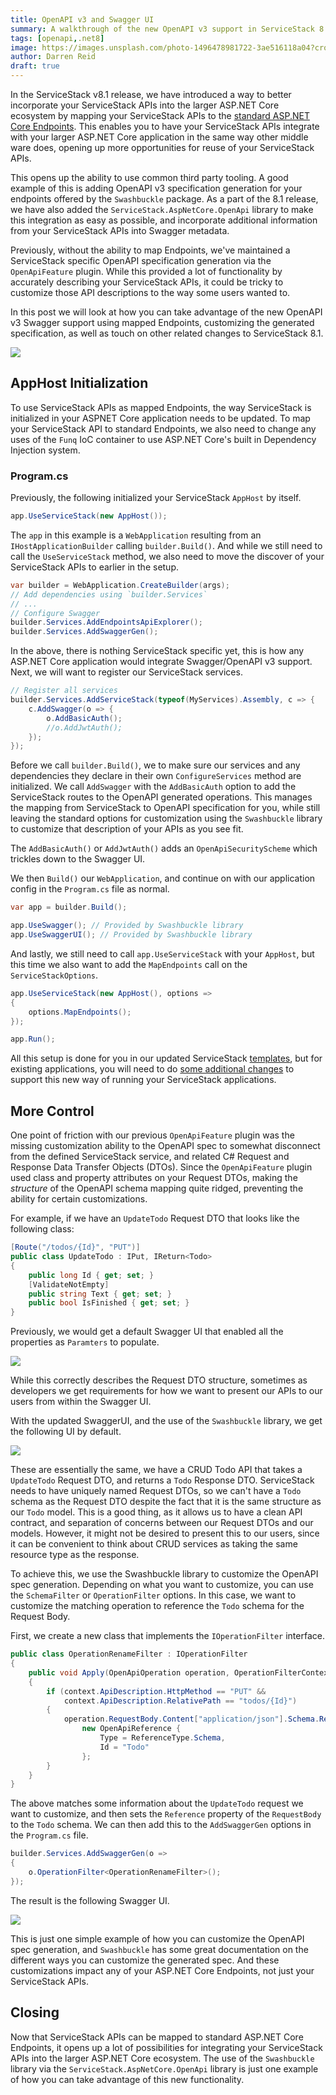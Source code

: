 ```yaml
---
title: OpenAPI v3 and Swagger UI
summary: A walkthrough of the new OpenAPI v3 support in ServiceStack 8.1
tags: [openapi,.net8]
image: https://images.unsplash.com/photo-1496478981722-3ae516118a04?crop=entropy&fit=crop&h=1000&w=2000
author: Darren Reid
draft: true
---
```


In the ServiceStack v8.1 release, we have introduced a way to better incorporate your ServiceStack APIs into the larger ASP.NET Core ecosystem by mapping your ServiceStack APIs to the [standard ASP.NET Core Endpoints](https://learn.microsoft.com/en-us/aspnet/core/fundamentals/routing?view=aspnetcore-8.0#endpoints). This enables you to have your ServiceStack APIs integrate with your larger ASP.NET Core application in the same way other middle ware does, opening up more opportunities for reuse of your ServiceStack APIs.

This opens up the ability to use common third party tooling. A good example of this is adding OpenAPI v3 specification generation for your endpoints offered by the `Swashbuckle` package. As a part of the 8.1 release, we have also added the `ServiceStack.AspNetCore.OpenApi` library to make this integration as easy as possible, and incorporate additional information from your ServiceStack APIs into Swagger metadata.

Previously, without the ability to map Endpoints, we've maintained a ServiceStack specific OpenAPI specification generation via the `OpenApiFeature` plugin. While this provided a lot of functionality by accurately describing your ServiceStack APIs, it could be tricky to customize those API descriptions to the way some users wanted to.

In this post we will look at how you can take advantage of the new OpenAPI v3 Swagger support using mapped Endpoints, customizing the generated specification, as well as touch on other related changes to ServiceStack 8.1.

![](/img/posts/openapi-v3/openapi-v3-swagger-ui.png)

## AppHost Initialization

To use ServiceStack APIs as mapped Endpoints, the way ServiceStack is initialized in your ASPNET Core application needs to be updated. To map your ServiceStack API to standard Endpoints, we also need to change any uses of the `Funq` IoC container to use ASP.NET Core's built in Dependency Injection system.

### Program.cs

Previously, the following initialized your ServiceStack `AppHost` by itself.

```csharp
app.UseServiceStack(new AppHost());
```

The `app` in this example is a `WebApplication` resulting from an `IHostApplicationBuilder` calling `builder.Build()`. And while we still need to call the `UseServiceStack` method, we also need to move the discover of your ServiceStack APIs to earlier in the setup.

```csharp
var builder = WebApplication.CreateBuilder(args);
// Add dependencies using `builder.Services`
// ...
// Configure Swagger
builder.Services.AddEndpointsApiExplorer();
builder.Services.AddSwaggerGen();
```

In the above, there is nothing ServiceStack specific yet, this is how any ASP.NET Core application would integrate Swagger/OpenAPI v3 support. Next, we will want to register our ServiceStack services.

```csharp
// Register all services
builder.Services.AddServiceStack(typeof(MyServices).Assembly, c => {
    c.AddSwagger(o => {
        o.AddBasicAuth();
        //o.AddJwtAuth();
    });
});
```

Before we call `builder.Build()`, we to make sure our services and any dependencies they declare in their own `ConfigureServices` method are initialized. We call `AddSwagger` with the `AddBasicAuth` option to add the ServiceStack routes to the OpenAPI generated operations. This manages the mapping from ServiceStack to OpenAPI specification for you, while still leaving the standard options for customization using the `Swashbuckle` library to customize that description of your APIs as you see fit. 

The `AddBasicAuth()` or `AddJwtAuth()` adds an `OpenApiSecurityScheme` which trickles down to the Swagger UI.

We then `Build()` our `WebApplication`, and continue on with our application config in the `Program.cs` file as normal.

```csharp
var app = builder.Build();

app.UseSwagger(); // Provided by Swashbuckle library
app.UseSwaggerUI(); // Provided by Swashbuckle library
```

And lastly, we still need to call `app.UseServiceStack` with your `AppHost`, but this time we also want to add the `MapEndpoints` call on the `ServiceStackOptions`.

```csharp
app.UseServiceStack(new AppHost(), options =>
{
    options.MapEndpoints();
});

app.Run();
```

All this setup is done for you in our updated ServiceStack [templates](https://github.com/NetCoreTemplates), but for existing applications, you will need to do [some additional changes](#TODO_migration_docs) to support this new way of running your ServiceStack applications.

## More Control

One point of friction with our previous `OpenApiFeature` plugin was the missing customization ability to the OpenAPI spec to somewhat disconnect from the defined ServiceStack service, and related C# Request and Response Data Transfer Objects (DTOs). Since the `OpenApiFeature` plugin used class and property attributes on your Request DTOs, making the *structure* of the OpenAPI schema mapping quite ridged, preventing the ability for certain customizations.

For example, if we have an `UpdateTodo` Request DTO that looks like the following class:

```csharp
[Route("/todos/{Id}", "PUT")]
public class UpdateTodo : IPut, IReturn<Todo>
{
    public long Id { get; set; }
    [ValidateNotEmpty]
    public string Text { get; set; }
    public bool IsFinished { get; set; }
}
```

Previously, we would get a default Swagger UI that enabled all the properties as `Paramters` to populate.

![](/img/posts/openapi-v3/openapi-v2-defaults.png)

While this correctly describes the Request DTO structure, sometimes as developers we get requirements for how we want to present our APIs to our users from within the Swagger UI. 

With the updated SwaggerUI, and the use of the `Swashbuckle` library, we get the following UI by default.

![](/img/posts/openapi-v3/openapi-v3-defaults-application-json.png)

These are essentially the same, we have a CRUD Todo API that takes a `UpdateTodo` Request DTO, and returns a `Todo` Response DTO. ServiceStack needs to have uniquely named Request DTOs, so we can't have a `Todo` schema as the Request DTO despite the fact that it is the same structure as our `Todo` model. 
This is a good thing, as it allows us to have a clean API contract, and separation of concerns between our Request DTOs and our models. 
However, it might not be desired to present this to our users, since it can be convenient to think about CRUD services as taking the same resource type as the response.

To achieve this, we use the Swashbuckle library to customize the OpenAPI spec generation. Depending on what you want to customize, you can use the `SchemaFilter` or `OperationFilter` options. In this case, we want to customize the matching operation to reference the `Todo` schema for the Request Body.

First, we create a new class that implements the `IOperationFilter` interface.

```csharp
public class OperationRenameFilter : IOperationFilter
{
    public void Apply(OpenApiOperation operation, OperationFilterContext context)
    {
        if (context.ApiDescription.HttpMethod == "PUT" &&
            context.ApiDescription.RelativePath == "todos/{Id}")
        {
            operation.RequestBody.Content["application/json"].Schema.Reference = 
                new OpenApiReference {
                    Type = ReferenceType.Schema,
                    Id = "Todo"
                };
        }
    }
}
```

The above matches some information about the `UpdateTodo` request we want to customize, and then sets the `Reference` property of the `RequestBody` to the `Todo` schema.
We can then add this to the `AddSwaggerGen` options in the `Program.cs` file.

```csharp
builder.Services.AddSwaggerGen(o =>
{
    o.OperationFilter<OperationRenameFilter>();
});
```

The result is the following Swagger UI.

![](/img/posts/openapi-v3/openapi-v3-customized-application-json.png)

This is just one simple example of how you can customize the OpenAPI spec generation, and `Swashbuckle` has some great documentation on the different ways you can customize the generated spec.
And these customizations impact any of your ASP.NET Core Endpoints, not just your ServiceStack APIs.

## Closing

Now that ServiceStack APIs can be mapped to standard ASP.NET Core Endpoints, it opens up a lot of possibilities for integrating your ServiceStack APIs into the larger ASP.NET Core ecosystem. 
The use of the `Swashbuckle` library via the `ServiceStack.AspNetCore.OpenApi` library is just one example of how you can take advantage of this new functionality.

